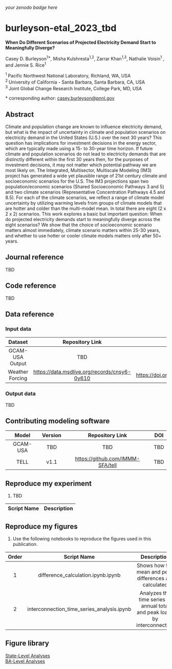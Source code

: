 _your zenodo badge here_

# burleyson-etal_2023_tbd

**When Do Different Scenarios of Projected Electricity Demand Start to Meaningfully Diverge?**

Casey D. Burleyson<sup>1\*</sup>, Misha Kulshresta<sup>1,2</sup>, Zarrar Khan<sup>1,3</sup>, Nathalie Voisin<sup>1</sup>
, and Jennie S. Rice<sup>1</sup>

<sup>1 </sup> Pacific Northwest National Laboratory, Richland, WA, USA  
<sup>2 </sup> University of California - Santa Barbara, Santa Barbara, CA, USA  
<sup>3 </sup> Joint Global Change Research Institute, College Park, MD, USA  

\* corresponding author: casey.burleyson@pnnl.gov

## Abstract
Climate and population change are known to influence electricity demand, but what is the impact of uncertainty in 
climate and population scenarios on electricity demand in the United States (U.S.) over the next 30 years? This question 
has implications for investment decisions in the energy sector, which are typically made using a 15- to 30-year time 
horizon. If future climate and population scenarios do not lead to electricity demands that are distinctly different 
within the first 30 years then, for the purposes of investment decisions, it may not matter which potential pathway we 
are most likely on. The Integrated, Multisector, Multiscale Modeling (IM3) project has generated a wide yet plausible 
range of 21st century climate and socioeconomic scenarios for the U.S. The IM3 projections span two population/economic 
scenarios (Shared Socioeconomic Pathways 3 and 5) and two climate scenarios (Representative Concentration Pathways 4.5 
and 8.5). For each of the climate scenarios, we reflect a range of climate model uncertainty by utilizing warming levels 
from groups of climate models that are hotter and colder than the multi-model mean. In total there are eight (2 x 2 x 2) 
scenarios. This work explores a basic but important question: When do projected electricity demands start to 
meaningfully diverge across the eight scenarios? We show that the choice of socioeconomic scenario matters almost 
immediately, climate scenario matters within 25-30 years, and whether to use hotter or cooler climate models matters 
only after 50+ years.

## Journal reference
TBD

## Code reference
TBD

## Data reference

### Input data
|     Dataset     |               Repository Link                |               DOI                |
|:---------------:|:--------------------------------------------:|:--------------------------------:|
| GCAM-USA Output |                     TBD                      |               TBD                |
| Weather Forcing | https://data.msdlive.org/records/cnsy6-0y610 | https://doi.org/10.57931/1960530 |

### Output data
TBD

## Contributing modeling software
|  Model   | Version |         Repository Link          | DOI |
|:--------:|:-------:|:--------------------------------:|:---:|
| GCAM-USA |   TBD   |               TBD                | TBD |
|   TELL   |  v1.1   | https://github.com/IMMM-SFA/tell | TBD |

## Reproduce my experiment
1. TBD

| Script Name | Description |
|-------------|-------------|

## Reproduce my figures
1. Use the following notebooks to reproduce the figures used in this publication.

| Order |                Script Name                 |                                Description                                 |
|:-----:|:------------------------------------------:|:--------------------------------------------------------------------------:|
|   1   | difference_calculation.ipynb.ipynb |           Shows how the mean and peak differences are calculated           |
|   2   | interconnection_time_series_analysis.ipynb | Analyzes the time series of annual total and peak loads by interconnection |


## Figure library
[State-Level Analyses](States_Analysis.md)  
[BA-Level Analyses](Balancing_Authorities_Analysis.md)